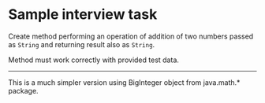 # Sample interview task
Create method performing an operation of addition of two numbers passed as `String` and returning result also as `String`.

Method must work correctly with provided test data.

---
This is a much simpler version using BigInteger object from java.math.* package.
